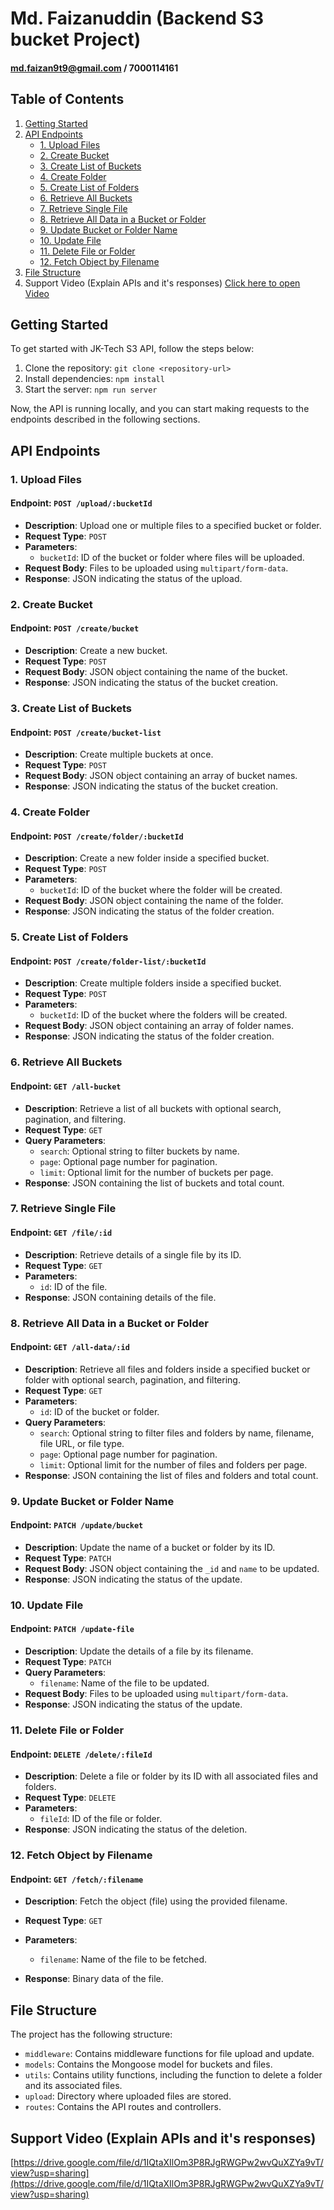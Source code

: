 # Md. Faizanuddin (Backend S3 bucket Project)
#### md.faizan9t9@gmail.com / 7000114161

## Table of Contents

1. [Getting Started](#getting-started)
2. [API Endpoints](#api-endpoints)
    - [1. Upload Files](#1-upload-files)
    - [2. Create Bucket](#2-create-bucket)
    - [3. Create List of Buckets](#3-create-list-of-buckets)
    - [4. Create Folder](#4-create-folder)
    - [5. Create List of Folders](#5-create-list-of-folders)
    - [6. Retrieve All Buckets](#6-retrieve-all-buckets)
    - [7. Retrieve Single File](#7-retrieve-single-file)
    - [8. Retrieve All Data in a Bucket or Folder](#8-retrieve-all-data-in-a-bucket-or-folder)
    - [9. Update Bucket or Folder Name](#9-update-bucket-or-folder-name)
    - [10. Update File](#10-update-file)
    - [11. Delete File or Folder](#11-delete-file-or-folder)
    - [12. Fetch Object by Filename](#12-fetch-object-by-filename)
3. [File Structure](#file-structure)
4. Support Video (Explain APIs and it's responses)
[Click here to open Video](https://drive.google.com/file/d/1IQtaXIlOm3P8RJgRWGPw2wvQuXZYa9vT/view?usp=sharing)

## Getting Started

To get started with JK-Tech S3 API, follow the steps below:

1. Clone the repository: `git clone <repository-url>`
2. Install dependencies: `npm install`
3. Start the server: `npm run server`

Now, the API is running locally, and you can start making requests to the endpoints described in the following sections.

## API Endpoints

### 1. Upload Files

#### Endpoint: `POST /upload/:bucketId`
- **Description**: Upload one or multiple files to a specified bucket or folder.
- **Request Type**: `POST`
- **Parameters**:
  - `bucketId`: ID of the bucket or folder where files will be uploaded.
- **Request Body**: Files to be uploaded using `multipart/form-data`.
- **Response**: JSON indicating the status of the upload.

### 2. Create Bucket

#### Endpoint: `POST /create/bucket`
- **Description**: Create a new bucket.
- **Request Type**: `POST`
- **Request Body**: JSON object containing the name of the bucket.
- **Response**: JSON indicating the status of the bucket creation.

### 3. Create List of Buckets

#### Endpoint: `POST /create/bucket-list`
- **Description**: Create multiple buckets at once.
- **Request Type**: `POST`
- **Request Body**: JSON object containing an array of bucket names.
- **Response**: JSON indicating the status of the bucket creation.

### 4. Create Folder

#### Endpoint: `POST /create/folder/:bucketId`
- **Description**: Create a new folder inside a specified bucket.
- **Request Type**: `POST`
- **Parameters**:
  - `bucketId`: ID of the bucket where the folder will be created.
- **Request Body**: JSON object containing the name of the folder.
- **Response**: JSON indicating the status of the folder creation.

### 5. Create List of Folders

#### Endpoint: `POST /create/folder-list/:bucketId`
- **Description**: Create multiple folders inside a specified bucket.
- **Request Type**: `POST`
- **Parameters**:
  - `bucketId`: ID of the bucket where the folders will be created.
- **Request Body**: JSON object containing an array of folder names.
- **Response**: JSON indicating the status of the folder creation.

### 6. Retrieve All Buckets

#### Endpoint: `GET /all-bucket`
- **Description**: Retrieve a list of all buckets with optional search, pagination, and filtering.
- **Request Type**: `GET`
- **Query Parameters**:
  - `search`: Optional string to filter buckets by name.
  - `page`: Optional page number for pagination.
  - `limit`: Optional limit for the number of buckets per page.
- **Response**: JSON containing the list of buckets and total count.

### 7. Retrieve Single File

#### Endpoint: `GET /file/:id`
- **Description**: Retrieve details of a single file by its ID.
- **Request Type**: `GET`
- **Parameters**:
  - `id`: ID of the file.
- **Response**: JSON containing details of the file.

### 8. Retrieve All Data in a Bucket or Folder

#### Endpoint: `GET /all-data/:id`
- **Description**: Retrieve all files and folders inside a specified bucket or folder with optional search, pagination, and filtering.
- **Request Type**: `GET`
- **Parameters**:
  - `id`: ID of the bucket or folder.
- **Query Parameters**:
  - `search`: Optional string to filter files and folders by name, filename, file URL, or file type.
  - `page`: Optional page number for pagination.
  - `limit`: Optional limit for the number of files and folders per page.
- **Response**: JSON containing the list of files and folders and total count.

### 9. Update Bucket or Folder Name

#### Endpoint: `PATCH /update/bucket`
- **Description**: Update the name of a bucket or folder by its ID.
- **Request Type**: `PATCH`
- **Request Body**: JSON object containing the `_id` and `name` to be updated.
- **Response**: JSON indicating the status of the update.

### 10. Update File

#### Endpoint: `PATCH /update-file`
- **Description**: Update the details of a file by its filename.
- **Request Type**: `PATCH`
- **Query Parameters**:
  - `filename`: Name of the file to be updated.
- **Request Body**: Files to be uploaded using `multipart/form-data`.
- **Response**: JSON indicating the status of the update.

### 11. Delete File or Folder

#### Endpoint: `DELETE /delete/:fileId`
- **Description**: Delete a file or folder by its ID with all associated files and folders.
- **Request Type**: `DELETE`
- **Parameters**:
  - `fileId`: ID of the file or folder.
- **Response**: JSON indicating the status of the deletion.

### 12. Fetch Object by Filename

#### Endpoint: `GET /fetch/:filename`
- **Description**: Fetch the object (file) using the provided filename.
- **Request Type**: `GET`
- **Parameters**:
  - `filename`: Name of the file to be fetched.


- **Response**: Binary data of the file.

## File Structure

The project has the following structure:

- `middleware`: Contains middleware functions for file upload and update.
- `models`: Contains the Mongoose model for buckets and files.
- `utils`: Contains utility functions, including the function to delete a folder and its associated files.
- `upload`: Directory where uploaded files are stored.
- `routes`: Contains the API routes and controllers.

## Support Video (Explain APIs and it's responses)
[https://drive.google.com/file/d/1IQtaXIlOm3P8RJgRWGPw2wvQuXZYa9vT/view?usp=sharing](https://drive.google.com/file/d/1IQtaXIlOm3P8RJgRWGPw2wvQuXZYa9vT/view?usp=sharing)
